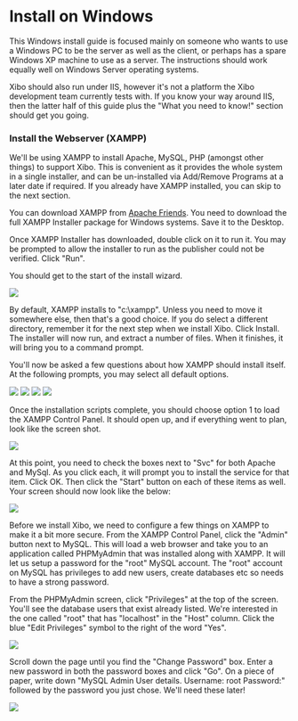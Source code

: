 <!--toc=getting_started-->
#  <span id="Install_on_Windows"> Install on Windows </span>

This Windows install guide is focused mainly on someone who wants to use a Windows PC to be the server as well as the client, or perhaps has a spare Windows XP machine to use as a server. The instructions should work equally well on Windows Server operating systems.

Xibo should also run under IIS, however it's not a platform the Xibo development team currently tests with. If you know your way around IIS, then the latter half of this guide plus the "What you need to know!" section should get you going.

###  <span id="Install_the_Webserver_.28XAMPP.29"> Install the Webserver (XAMPP) </span>

We'll be using XAMPP to install Apache, MySQL, PHP (amongst other things) to support Xibo. This is convenient as it provides the whole system in a single installer, and can be un-installed via Add/Remove Programs at a later date if required. If you already have XAMPP installed, you can skip to the next section.

You can download XAMPP from [Apache Friends](http://www.apachefriends.org/en/xampp.html). You need to download the full XAMPP Installer package for Windows systems. Save it to the Desktop.

Once XAMPP Installer has downloaded, double click on it to run it. You may be prompted to allow the installer to run as the publisher could not be verified. Click "Run".

You should get to the start of the install wizard.

![](img/install_environment_Win32_xampp_install_start.jpg)

By default, XAMPP installs to "c:\xampp". Unless you need to move it somewhere else, then that's a good choice. If you do select a different directory, remember it for the next step when we install Xibo.  Click Install.
The installer will now run, and extract a number of files.  When it finishes, it will bring you to a command prompt.

You'll now be asked a few questions about how XAMPP should install itself.  At the following prompts, you may select all default options.

![](img/install_environment_Capture-2.jpg)
![](img/install_environment_Capture-3.jpg)
![](img/install_environment_Capture-4.jpg)
![](img/install_environment_Capture-6.jpg)

Once the installation scripts complete, you should choose option 1 to load the XAMPP Control Panel. It should open up, and if everything went to plan, look like the screen shot.

![](img/install_environment_Control_Panel_Running.jpg)

At this point, you need to check the boxes next to "Svc" for both Apache and MySql.  As you click each, it will prompt you to install the service for that item.  Click OK.  Then click the "Start" button on each of these items as well.
Your screen should now look like the below:

![](img/install_environment_Configured_Control_Panel.jpg)

Before we install Xibo, we need to configure a few things on XAMPP to make it a bit more secure. From the XAMPP Control Panel, click the "Admin" button next to MySQL. This will load a web browser and take you to an application called PHPMyAdmin that was installed along with XAMPP. It will let us setup a password for the "root" MySQL account. The "root" account on MySQL has privileges to add new users, create databases etc so needs to have a strong password.

From the PHPMyAdmin screen, click "Privileges" at the top of the screen. You'll see the database users that exist already listed. We're interested in the one called "root" that has "localhost" in the "Host" column. Click the blue "Edit Privileges" symbol to the right of the word "Yes".

![](img/install_environment_Win32_phpmyadmin_privileges.png)

Scroll down the page until you find the "Change Password" box. Enter a new password in both the password boxes and click "Go". On a piece of paper, write down "MySQL Admin User details. Username: root Password:" followed by the password you just chose. We'll need these later!

![](img/install_environment_Win32_phpmyadmin_password.png)